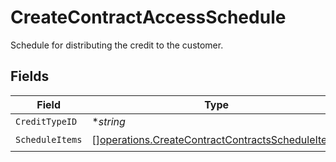 # CreateContractAccessSchedule

Schedule for distributing the credit to the customer.


## Fields

| Field                                                                                                                | Type                                                                                                                 | Required                                                                                                             | Description                                                                                                          |
| -------------------------------------------------------------------------------------------------------------------- | -------------------------------------------------------------------------------------------------------------------- | -------------------------------------------------------------------------------------------------------------------- | -------------------------------------------------------------------------------------------------------------------- |
| `CreditTypeID`                                                                                                       | **string*                                                                                                            | :heavy_minus_sign:                                                                                                   | N/A                                                                                                                  |
| `ScheduleItems`                                                                                                      | [][operations.CreateContractContractsScheduleItems](../../models/operations/createcontractcontractsscheduleitems.md) | :heavy_check_mark:                                                                                                   | N/A                                                                                                                  |
